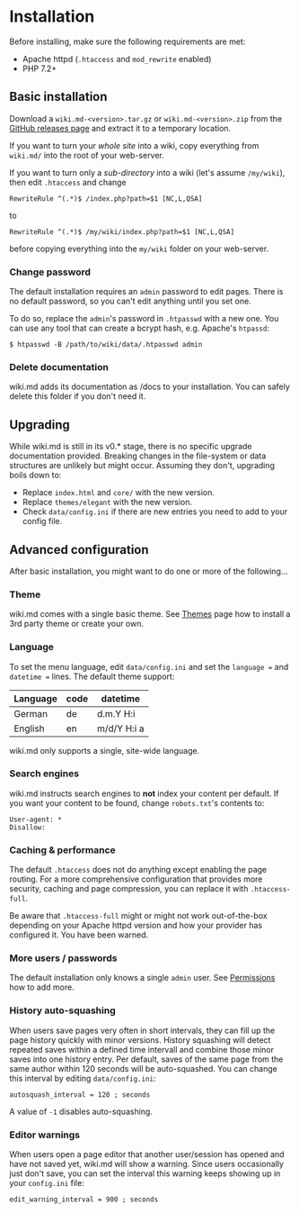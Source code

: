 # Installation

Before installing, make sure the following requirements are met:

* Apache httpd (`.htaccess` and `mod_rewrite` enabled)
* PHP 7.2+

## Basic installation

Download a `wiki.md-<version>.tar.gz` or `wiki.md-<version>.zip` from the [GitHub releases page](https://github.com/nerdreich/wiki.md/releases) and extract it to a temporary location.

If you want to turn your *whole site* into a wiki, copy everything from `wiki.md/` into the root of your web-server.

If you want to turn only a *sub-directory* into a wiki (let's assume `/my/wiki`), then edit `.htaccess` and change

```
RewriteRule ^(.*)$ /index.php?path=$1 [NC,L,QSA]
```

to

```
RewriteRule ^(.*)$ /my/wiki/index.php?path=$1 [NC,L,QSA]
```

before copying everything into the `my/wiki` folder on your web-server.

### Change password

The default installation requires an `admin` password to edit pages. There is no default password, so you can't edit anything until you set one.

To do so, replace the `admin`'s password in `.htpasswd` with a new one. You can use any tool that can create a bcrypt hash, e.g. Apache's `htpassd`:

```
$ htpasswd -B /path/to/wiki/data/.htpasswd admin
```

### Delete documentation

wiki.md adds its documentation as /docs to your installation. You can safely delete this folder if you don't need it.

## Upgrading

While wiki.md is still in its v0.* stage, there is no specific upgrade documentation provided. Breaking changes in the file-system or data structures are unlikely but might occur. Assuming they don't, upgrading boils down to:

* Replace `index.html` and `core/` with the new version.
* Replace `themes/elegant` with the new version.
* Check `data/config.ini` if there are new entries you need to add to your config file.

## Advanced configuration

After basic installation, you might want to do one or more of the following...

### Theme

wiki.md comes with a single basic theme. See [Themes](themes.md) page how to install a 3rd party theme or create your own.

### Language

To set the menu language, edit `data/config.ini` and set the `language =` and `datetime =` lines. The default theme support:

|Language|code|datetime   |
|--------|----|-----------|
|German  |de  |d.m.Y H:i  |
|English |en  |m/d/Y H:i a|

wiki.md only supports a single, site-wide language.

### Search engines

wiki.md instructs search engines to **not** index your content per default. If you want your content to be found, change `robots.txt`'s contents to:

```
User-agent: *
Disallow:
```

### Caching & performance

The default `.htaccess` does not do anything except enabling the page routing. For a more comprehensive configuration that provides more security, caching and page compression, you can replace it with `.htaccess-full`.

Be aware that `.htaccess-full` might or might not work out-of-the-box depending on your Apache httpd version and how your provider has configured it. You have been warned.

### More users / passwords

The default installation only knows a single `admin` user. See [Permissions](permissions.md) how to add more.

### History auto-squashing

When users save pages very often in short intervals, they can fill up the page history quickly with minor versions. History squashing will detect repeated saves within a defined time intervall and combine those minor saves into one history entry. Per default, saves of the same page from the same author within 120 seconds will be auto-squashed. You can change this interval by editing `data/config.ini`:

```
autosquash_interval = 120 ; seconds
```

A value of `-1` disables auto-squashing.

### Editor warnings

When users open a page editor that another user/session has opened and have not saved yet, wiki.md will show a warning. Since users occasionally just don't save, you can set the interval this warning keeps showing up in your `config.ini` file:

```
edit_warning_interval = 900 ; seconds
```
